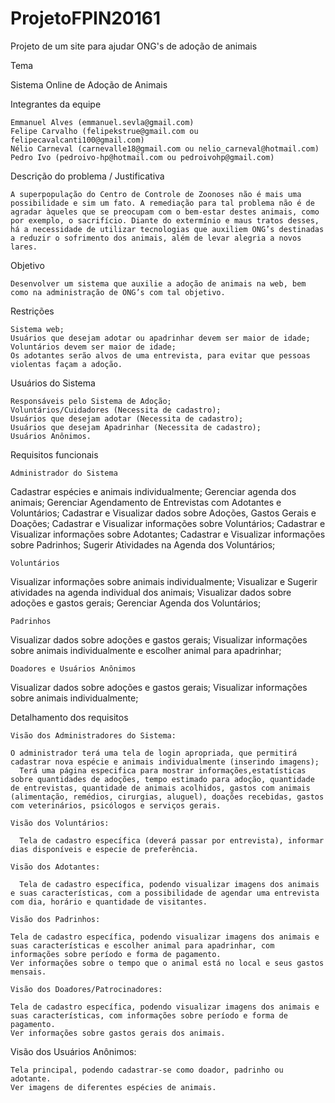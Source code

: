 # ProjetoFPIN20161
Projeto de um site para ajudar ONG's de adoção de animais

Tema
	
Sistema Online de Adoção de Animais

Integrantes da equipe

	Emmanuel Alves (emmanuel.sevla@gmail.com)
	Felipe Carvalho (felipekstrue@gmail.com ou felipecavalcanti100@gmail.com)
	Nélio Carneval (carnevalle18@gmail.com ou nelio_carneval@hotmail.com)
	Pedro Ivo (pedroivo-hp@hotmail.com ou pedroivohp@gmail.com)

Descrição do problema / Justificativa

	A superpopulação do Centro de Controle de Zoonoses não é mais uma possibilidade e sim um fato. A remediação para tal problema não é de agradar àqueles que se preocupam com o bem-estar destes animais, como por exemplo, o sacrifício. Diante do extermínio e maus tratos desses, há a necessidade de utilizar tecnologias que auxiliem ONG’s destinadas a reduzir o sofrimento dos animais, além de levar alegria a novos lares. 

Objetivo

	Desenvolver um sistema que auxilie a adoção de animais na web, bem como na administração de ONG’s com tal objetivo.

Restrições

	Sistema web;
	Usuários que desejam adotar ou apadrinhar devem ser maior de idade;
	Voluntários devem ser maior de idade;
	Os adotantes serão alvos de uma entrevista, para evitar que pessoas violentas façam a adoção.

Usuários do Sistema

	Responsáveis pelo Sistema de Adoção;
	Voluntários/Cuidadores (Necessita de cadastro);
	Usuários que desejam adotar (Necessita de cadastro);
	Usuários que desejam Apadrinhar (Necessita de cadastro);
	Usuários Anônimos.

Requisitos funcionais

	Administrador do Sistema

Cadastrar espécies e animais individualmente;
Gerenciar agenda dos animais;
Gerenciar Agendamento de Entrevistas com Adotantes e Voluntários;
Cadastrar e Visualizar dados sobre Adoções, Gastos Gerais e Doações;
Cadastrar e Visualizar informações sobre Voluntários;
Cadastrar e Visualizar informações sobre Adotantes;
Cadastrar e Visualizar informações sobre Padrinhos;
Sugerir Atividades na Agenda dos Voluntários;

	Voluntários

Visualizar informações sobre  animais individualmente;
Visualizar e Sugerir atividades na agenda individual dos animais;
Visualizar dados sobre adoções e gastos gerais;
Gerenciar Agenda dos Voluntários; 

	Padrinhos

Visualizar dados sobre adoções e gastos gerais;
Visualizar informações sobre animais individualmente e escolher animal para apadrinhar;

	Doadores e Usuários Anônimos

Visualizar dados sobre adoções e gastos gerais;
Visualizar informações sobre animais individualmente;
		

Detalhamento dos requisitos
	
	Visão dos Administradores do Sistema:
		
    O administrador terá uma tela de login apropriada, que permitirá cadastrar nova espécie e animais individualmente (inserindo imagens);
	  Terá uma página especifica para mostrar informações,estatísticas sobre quantidades de adoções, tempo estimado para adoção, quantidade de entrevistas, quantidade de animais acolhidos, gastos com animais (alimentação, remédios, cirurgias, aluguel), doações recebidas, gastos com veterinários, psicólogos e serviços gerais.

	Visão dos Voluntários:

	  Tela de cadastro específica (deverá passar por entrevista), informar dias disponíveis e especie de preferência.
	
	Visão dos Adotantes:

	  Tela de cadastro específica, podendo visualizar imagens dos animais e suas características, com a possibilidade de agendar uma entrevista com dia, horário e quantidade de visitantes.

	Visão dos Padrinhos:

	Tela de cadastro específica, podendo visualizar imagens dos animais e suas características e escolher animal para apadrinhar, com informações sobre período e forma de pagamento.
	Ver informações sobre o tempo que o animal está no local e seus gastos mensais.

	Visão dos Doadores/Patrocinadores:

	Tela de cadastro específica, podendo visualizar imagens dos animais e suas características, com informações sobre período e forma de pagamento.
	Ver informações sobre gastos gerais dos animais.

  Visão dos Usuários Anônimos:

	Tela principal, podendo cadastrar-se como doador, padrinho ou adotante.
	Ver imagens de diferentes espécies de animais.
